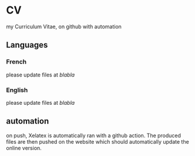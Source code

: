 # CV

my Curriculum Vitae, on github with automation

## Languages

### French

please update files at *blabla*

### English

please update files at *blabla*

## automation

on push, Xelatex is automatically ran with a github action. The produced files are then pushed on the website which should automatically update the online version.
